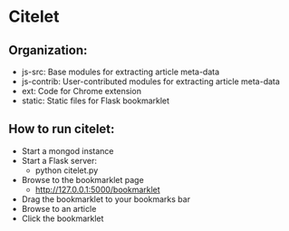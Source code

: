 # Citelet

## Organization:

* js-src: Base modules for extracting article meta-data
* js-contrib: User-contributed modules for extracting article meta-data
* ext: Code for Chrome extension
* static: Static files for Flask bookmarklet

## How to run citelet:

* Start a mongod instance
* Start a Flask server:
    * python citelet.py
* Browse to the bookmarklet page
    * http://127.0.0.1:5000/bookmarklet
* Drag the bookmarklet to your bookmarks bar
* Browse to an article
* Click the bookmarklet
